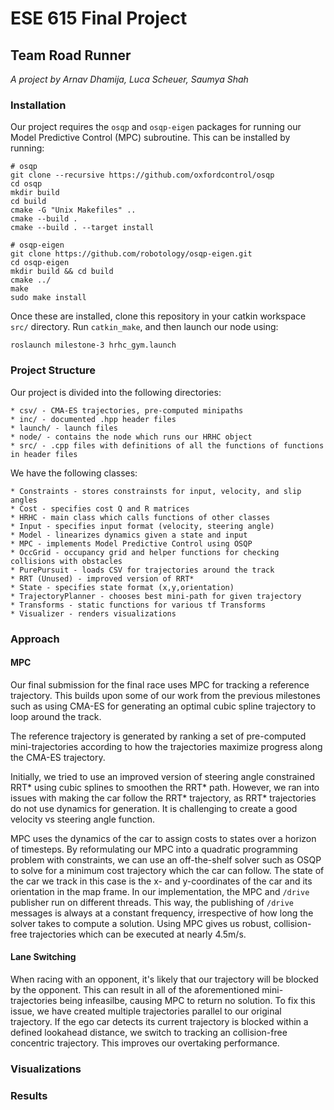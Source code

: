# ESE 615 Final Project
## Team Road Runner
*A project by Arnav Dhamija, Luca Scheuer, Saumya Shah*

### Installation
Our project requires the `osqp` and `osqp-eigen` packages for running our Model Predictive Control (MPC) subroutine. This can be installed by running:

```
# osqp
git clone --recursive https://github.com/oxfordcontrol/osqp
cd osqp
mkdir build
cd build
cmake -G "Unix Makefiles" ..
cmake --build .
cmake --build . --target install

# osqp-eigen
git clone https://github.com/robotology/osqp-eigen.git
cd osqp-eigen
mkdir build && cd build
cmake ../
make
sudo make install
```

Once these are installed, clone this repository in your catkin workspace `src/` directory. Run `catkin_make`, and then launch our node using:

```
roslaunch milestone-3 hrhc_gym.launch
```
### Project Structure

Our project is divided into the following directories:
```
* csv/ - CMA-ES trajectories, pre-computed minipaths
* inc/ - documented .hpp header files
* launch/ - launch files
* node/ - contains the node which runs our HRHC object
* src/ - .cpp files with definitions of all the functions of functions in header files
```

We have the following classes:
```
* Constraints - stores constrainsts for input, velocity, and slip angles
* Cost - specifies cost Q and R matrices
* HRHC - main class which calls functions of other classes
* Input - specifies input format (velocity, steering angle)
* Model - linearizes dynamics given a state and input
* MPC - implements Model Predictive Control using OSQP
* OccGrid - occupancy grid and helper functions for checking collisions with obstacles
* PurePursuit - loads CSV for trajectories around the track
* RRT (Unused) - improved version of RRT*
* State - specifies state format (x,y,orientation)
* TrajectoryPlanner - chooses best mini-path for given trajectory
* Transforms - static functions for various tf Transforms
* Visualizer - renders visualizations
```

### Approach

#### MPC

Our final submission for the final race uses MPC for tracking a reference trajectory. This builds upon some of our work from the previous milestones such as using CMA-ES for generating an optimal cubic spline trajectory to loop around the track.

The reference trajectory is generated by ranking a set of pre-computed mini-trajectories according to how the trajectories maximize progress along the CMA-ES trajectory.

Initially, we tried to use an improved version of steering angle constrained RRT* using cubic splines to smoothen the RRT* path. However, we ran into issues with making the car follow the RRT* trajectory, as RRT* trajectories do not use dynamics for generation. It is challenging to create a good velocity vs steering angle function.

MPC uses the dynamics of the car to assign costs to states over a horizon of timesteps. By reformulating our MPC into a quadratic programming problem with constraints, we can use an off-the-shelf solver such as OSQP to solve for a minimum cost trajectory which the car can follow. The state of the car we track in this case is the x- and y-coordinates of the car and its orientation in the map frame. In our implementation, the MPC and `/drive` publisher run on different threads. This way, the publishing of `/drive` messages is always at a constant frequency, irrespective of how long the solver takes to compute a solution. Using MPC gives us robust, collision-free trajectories which can be executed at nearly 4.5m/s.

#### Lane Switching

When racing with an opponent, it's likely that our trajectory will be blocked by the opponent. This can result in all of the aforementioned mini-trajectories being infeasilbe, causing MPC to return no solution. To fix this issue, we have created multiple trajectories parallel to our original trajectory. If the ego car detects its current trajectory is blocked within a defined lookahead distance, we switch to tracking an collision-free concentric trajectory. This improves our overtaking performance.

### Visualizations

### Results



